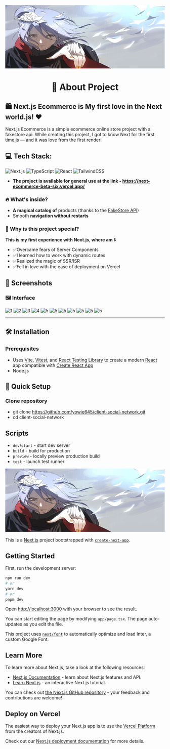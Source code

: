 <img src="screenshots/prev.jpg" width="100%" height="200px" alt="Preview">

<h1 align="center">💫 About Project</h1>

## 🛍️ Next.js Ecommerce is My first love in the Next world.js! ❤️

Next.js Ecommerce is a simple ecommerce online store project with a fakestore api. While creating this project, I got to know Next for the first time.js — and it was love from the first render!

## 💻 Tech Stack:

![Next.js](https://img.shields.io/badge/Next.js-000000?style=for-the-badge&logo=nextdotjs&logoColor=white) ![TypeScript](https://img.shields.io/badge/typescript-%23007ACC.svg?style=for-the-badge&logo=typescript&logoColor=white) ![React](https://img.shields.io/badge/react-%2320232a.svg?style=for-the-badge&logo=react&logoColor=%2361DAFB) ![TailwindCSS](https://img.shields.io/badge/tailwindcss-%2338B2AC.svg?style=for-the-badge&logo=tailwind-css&logoColor=white)

- **The project is available for general use at the link - https://next-ecommerce-beta-six.vercel.app/**

### 🔥 What's inside?

- **A magical catalog of** products (thanks to the [FakeStore API](https://fakestoreapi.com))
- Smooth **navigation without restarts**

### 🌈 Why is this project special?

**This is my first experience with Next.js, where am I:**

- ✅Overcame fears of Server Components
- ✅I learned how to work with dynamic routes
- ✅Realized the magic of SSR/ISR
- ✅Fell in love with the ease of deployment on Vercel

## 📸 Screenshots

### 🖼️ Interface

![1](screenshots/11.jpg)
![2](screenshots/10.jpg)
![3](screenshots/9.jpg)
![4](screenshots/8.jpg)
![5](screenshots/7.jpg)
![5](screenshots/6.jpg)
![5](screenshots/5.jpg)
![5](screenshots/4.jpg)
![5](screenshots/3.jpg)
![5](screenshots/2.jpg)
![5](screenshots/1.jpg)

---

## 🛠️ Installation

### Prerequisites

- Uses [Vite](https://vitejs.dev/), [Vitest](https://vitest.dev/), and [React Testing Library](https://github.com/testing-library/react-testing-library) to create a modern [React](https://react.dev/) app compatible with [Create React App](https://create-react-app.dev/)
- Node.js

## 🪭 Quick Setup

### Clone repository

- git clone https://github.com/yowie645/client-social-network.git
- cd client-social-network

## Scripts

- `dev`/`start` - start dev server
- `build` - build for production
- `preview` - locally preview production build
- `test` - launch test runner

<img src="screenshots/prev.jpg" width="100%" height="200px" alt="Preview">

This is a [Next.js](https://nextjs.org/) project bootstrapped with [`create-next-app`](https://github.com/vercel/next.js/tree/canary/packages/create-next-app).

## Getting Started

First, run the development server:

```bash
npm run dev
# or
yarn dev
# or
pnpm dev
```

Open [http://localhost:3000](http://localhost:3000) with your browser to see the result.

You can start editing the page by modifying `app/page.tsx`. The page auto-updates as you edit the file.

This project uses [`next/font`](https://nextjs.org/docs/basic-features/font-optimization) to automatically optimize and load Inter, a custom Google Font.

## Learn More

To learn more about Next.js, take a look at the following resources:

- [Next.js Documentation](https://nextjs.org/docs) - learn about Next.js features and API.
- [Learn Next.js](https://nextjs.org/learn) - an interactive Next.js tutorial.

You can check out [the Next.js GitHub repository](https://github.com/vercel/next.js/) - your feedback and contributions are welcome!

## Deploy on Vercel

The easiest way to deploy your Next.js app is to use the [Vercel Platform](https://vercel.com/new?utm_medium=default-template&filter=next.js&utm_source=create-next-app&utm_campaign=create-next-app-readme) from the creators of Next.js.

Check out our [Next.js deployment documentation](https://nextjs.org/docs/deployment) for more details.
